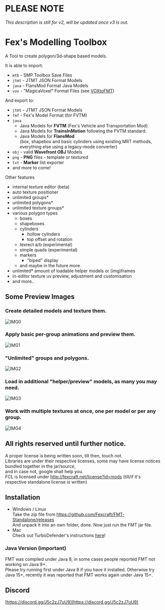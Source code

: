 # PLEASE NOTE
_This description is still for v2, will be updated once v3 is out._

# Fex's Modelling Toolbox
A Tool to create polygon/3d-shape based models.

It is able to import:
- `mtb` - SMP Toolbox Save Files
- `jtmt` - JTMT JSON Format Models
- `java` - FlansMod Format Java Models
- `vox` - "MagicaVoxel" Format Files (see [VOXtoFMT](https://github.com/Fexcraft/VOXtoFMT))

And export to:
- `jtmt` - JTMT JSON Format Models
- `fmf` - Fex's Model Format (for FVTM)
- `java`
  - Java Models for **FVTM** (Fex's Vehicle and Transportation Mod)
  - Java Models for **TrainsInMotion** following the FVTM standard.
  - Java Models for **FlansMod**    
    (box, shapebox and basic cylinders using existing MRT methods,    
    everything else using a legacy-mode converter)
- `obj` - valid **Wavefront OBJ** Models
- `png` - **PNG** files - template or textured
- `txt` - **Marker** list exporter
- and more to come!

Other features
- internal texture editor (beta)
- auto texture positioner
- unlimited groups*
- unlimited polygons*
- unlimited texture groups*
- various polygon types
  - boxes
  - shapeboxes
  - cylinders
    - hollow cylinders
    - top offset and rotation
  - texrect a/b (experimental)
  - simple quads (experimental)
  - markers
    - "biped" display
  - and maybe in the future more
- unlimited* amount of loadable helper models or (img)frames
- in-editor texture uv preview, adjustment and customisation
- and more..
  
## Some Preview Images
### Create detailed models and texture them.
![IMG0](http://fexcraft.net/files/app_data/fmt-page/javaw_2020-05-02_17-31-23.png)
### Apply basic per-group animations and preview them.
![IMG1](http://fexcraft.net/files/app_data/fmt-page/javaw_2020-05-02_17-32-03.png)
### "Unlimited" groups and polygons.
![IMG2](http://fexcraft.net/files/app_data/fmt-page/javaw_2020-05-02_17-32-38.png)
### Load in additional "helper/preview" models, as many you may need.
![IMG3](http://fexcraft.net/files/app_data/fmt-page/javaw_2020-05-02_17-34-09.png)
### Work with multiple textures at once, one per model or per any group.
![IMG4](http://fexcraft.net/files/app_data/fmt-page/javaw_2020-05-02_17-35-10.png)



## All rights reserved until further notice.
A proper license is being written soon, till then, touch not.   
Libraries are under their respective licenses, some may have license notices bundled together in the jar/source,    
and in case not, google shall help you.   
FCL is licensed under http://fexcraft.net/license?id=mods (till/if it's respective standalone license is written)

## Installation
- Windows / Linux     
  Take the zip file from https://github.com/Fexcraft/FMT-Standalone/releases    
  And unpack it into an own folder, done. Now just run the FMT jar file.    
- Mac     
  Check out TurboDefender's instructions [here](https://gist.github.com/RishiMenon2004/4343dc7debbd44379a8f43e930bd3218)!

### Java Version (important)
FMT was compiled under Java 8, in some cases people reported FMT not working on Java 9+.    
Please try running first under Java 8 if you have it installed.
Otherwise try Java 15+, recently it was reported that FMT works again under Java 15+.

## Discord
[https://discord.gg/J5c2zJ7uU9](https://discord.gg/J5c2zJ7uU9)
